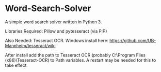 # Word-Search-Solver
A simple word search solver written in Python 3.

Libraries Required: Pillow and pytesseract (via PIP)

Also Needed: Tesseract OCR. Windows install here: https://github.com/UB-Mannheim/tesseract/wiki

After install add the path to Tesseract OCR (probably C:\Program Files (x86)\Tesseract-OCR) to Path variables. A restart may be needed for this to take effect.
